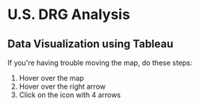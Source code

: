 # U.S. DRG Analysis
## Data Visualization using Tableau

If you're having trouble moving the map, do these steps:
1) Hover over the map
2) Hover over the right arrow
3) Click on the icon with 4 arrows

